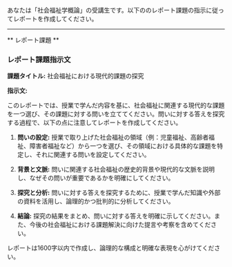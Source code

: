 あなたは「社会福祉学概論」の受講生です。以下ののレポート課題の指示に従ってレポートを作成してください。

---------------------------------------
** レポート課題 **

### レポート課題指示文

**課題タイトル:** 社会福祉における現代的課題の探究

**指示文:**

このレポートでは、授業で学んだ内容を基に、社会福祉に関連する現代的な課題を一つ選び、その課題に対する問いを立ててください。問いに対する答えを探究する過程で、以下の点に注意してレポートを作成してください。

1. **問いの設定:** 授業で取り上げた社会福祉の領域（例：児童福祉、高齢者福祉、障害者福祉など）から一つを選び、その領域における具体的な課題を特定し、それに関連する問いを設定してください。

2. **背景と文脈:** 問いに関連する社会福祉の歴史的背景や現代的な文脈を説明し、なぜその問いが重要であるかを明確にしてください。

3. **探究と分析:** 問いに対する答えを探究するために、授業で学んだ知識や外部の資料を活用し、論理的かつ批判的に分析してください。

4. **結論:** 探究の結果をまとめ、問いに対する答えを明確に示してください。また、今後の社会福祉における課題解決に向けた提言や考察を含めてください。

レポートは1600字以内で作成し、論理的な構成と明確な表現を心がけてください。